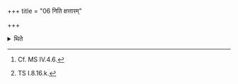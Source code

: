 +++
title = "06 निति क्षत्तारम्"

+++

<details><summary>थिते</summary>

6. (Then) the king calls those having auspicious[^1] names: (thus) the Saṁgrahītr̥ (chariot-driver) as suślokā3m; the Bhāgadugha as sumaṅgalā3m; the Kṣattr̥ as satyarājā3m.[^2]   

[^1]: Cf. MS IV.4.6.  

[^2]: TS I.8.16.k. 
</details>

